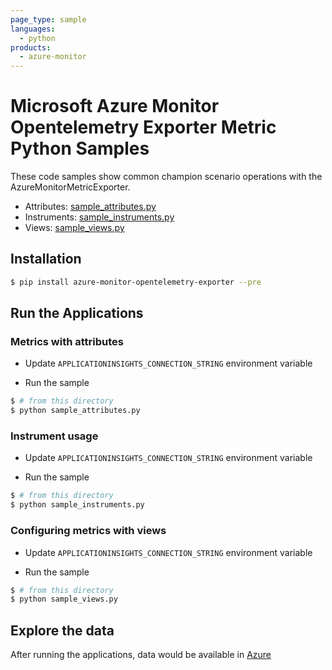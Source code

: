 ```yaml
---
page_type: sample
languages:
  - python
products:
  - azure-monitor
---
```


# Microsoft Azure Monitor Opentelemetry Exporter Metric Python Samples

These code samples show common champion scenario operations with the AzureMonitorMetricExporter.

* Attributes: [sample_attributes.py](https://github.com/Azure/azure-sdk-for-python/blob/main/sdk/monitor/azure-monitor-opentelemetry-exporter/samples/metrics/sample_attributes.py)
* Instruments: [sample_instruments.py](https://github.com/Azure/azure-sdk-for-python/blob/main/sdk/monitor/azure-monitor-opentelemetry-exporter/samples/metrics/sample_instruments.py)
* Views: [sample_views.py](https://github.com/Azure/azure-sdk-for-python/blob/main/sdk/monitor/azure-monitor-opentelemetry-exporter/samples/metrics/sample_views.py)

## Installation

```sh
$ pip install azure-monitor-opentelemetry-exporter --pre
```

## Run the Applications

### Metrics with attributes

* Update `APPLICATIONINSIGHTS_CONNECTION_STRING` environment variable

* Run the sample

```sh
$ # from this directory
$ python sample_attributes.py
```

### Instrument usage

* Update `APPLICATIONINSIGHTS_CONNECTION_STRING` environment variable

* Run the sample

```sh
$ # from this directory
$ python sample_instruments.py
```

### Configuring metrics with views

* Update `APPLICATIONINSIGHTS_CONNECTION_STRING` environment variable

* Run the sample

```sh
$ # from this directory
$ python sample_views.py
```

## Explore the data

After running the applications, data would be available in [Azure](
https://learn.microsoft.com/azure/azure-monitor/app/app-insights-overview#where-do-i-see-my-telemetry)
